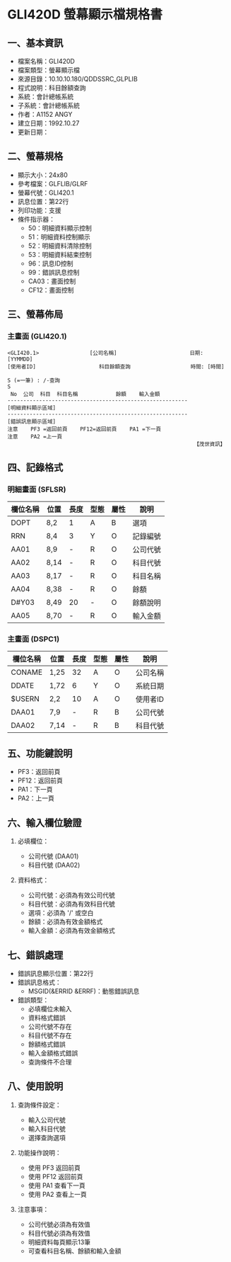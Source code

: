 # GLI420D 螢幕顯示檔規格書

## 一、基本資訊
- 檔案名稱：GLI420D
- 檔案類型：螢幕顯示檔
- 來源目錄：10.10.10.180/QDDSSRC_GLPLIB
- 程式說明：科目餘額查詢
- 系統：會計總帳系統
- 子系統：會計總帳系統
- 作者：A1152 ANGY
- 建立日期：1992.10.27
- 更新日期：

## 二、螢幕規格
- 顯示大小：24x80
- 參考檔案：GLFLIB/GLRF
- 螢幕代號：GLI420.1
- 訊息位置：第22行
- 列印功能：支援
- 條件指示器：
  - 50：明細資料顯示控制
  - 51：明細資料控制顯示
  - 52：明細資料清除控制
  - 53：明細資料結束控制
  - 96：訊息ID控制
  - 99：錯誤訊息控制
  - CA03：畫面控制
  - CF12：畫面控制

## 三、螢幕佈局

### 主畫面 (GLI420.1)
```
<GLI420.1>                [公司名稱]                       日期: [YYMMDD]
[使用者ID]                    科目餘額查詢                   時間: [時間]

S (=一筆) : /-查詢
S
 No  公司  科目  科目名稱            餘額    輸入金額
---------------------------------------------------------
[明細資料顯示區域]
---------------------------------------------------------
[錯誤訊息顯示區域]
注意    PF3 =返回前頁    PF12=返回前頁    PA1 =下一頁
注意    PA2 =上一頁
                                                           【茂世資訊】
```

## 四、記錄格式

### 明細畫面 (SFLSR)
| 欄位名稱 | 位置 | 長度 | 型態 | 屬性 | 說明 |
|---------|------|------|------|------|------|
| DOPT | 8,2 | 1 | A | B | 選項 |
| RRN | 8,4 | 3 | Y | O | 記錄編號 |
| AA01 | 8,9 | - | R | O | 公司代號 |
| AA02 | 8,14 | - | R | O | 科目代號 |
| AA03 | 8,17 | - | R | O | 科目名稱 |
| AA04 | 8,38 | - | R | O | 餘額 |
| D#Y03 | 8,49 | 20 | - | O | 餘額說明 |
| AA05 | 8,70 | - | R | O | 輸入金額 |

### 主畫面 (DSPC1)
| 欄位名稱 | 位置 | 長度 | 型態 | 屬性 | 說明 |
|---------|------|------|------|------|------|
| CONAME | 1,25 | 32 | A | O | 公司名稱 |
| DDATE | 1,72 | 6 | Y | O | 系統日期 |
| $USERN | 2,2 | 10 | A | O | 使用者ID |
| DAA01 | 7,9 | - | R | B | 公司代號 |
| DAA02 | 7,14 | - | R | B | 科目代號 |

## 五、功能鍵說明
- PF3：返回前頁
- PF12：返回前頁
- PA1：下一頁
- PA2：上一頁

## 六、輸入欄位驗證
1. 必填欄位：
   - 公司代號 (DAA01)
   - 科目代號 (DAA02)

2. 資料格式：
   - 公司代號：必須為有效公司代號
   - 科目代號：必須為有效科目代號
   - 選項：必須為 '/' 或空白
   - 餘額：必須為有效金額格式
   - 輸入金額：必須為有效金額格式

## 七、錯誤處理
- 錯誤訊息顯示位置：第22行
- 錯誤訊息格式：
  - MSGID(&ERRID &ERRF)：動態錯誤訊息
- 錯誤類型：
  - 必填欄位未輸入
  - 資料格式錯誤
  - 公司代號不存在
  - 科目代號不存在
  - 餘額格式錯誤
  - 輸入金額格式錯誤
  - 查詢條件不合理

## 八、使用說明
1. 查詢條件設定：
   - 輸入公司代號
   - 輸入科目代號
   - 選擇查詢選項

2. 功能操作說明：
   - 使用 PF3 返回前頁
   - 使用 PF12 返回前頁
   - 使用 PA1 查看下一頁
   - 使用 PA2 查看上一頁

3. 注意事項：
   - 公司代號必須為有效值
   - 科目代號必須為有效值
   - 明細資料每頁顯示13筆
   - 可查看科目名稱、餘額和輸入金額 